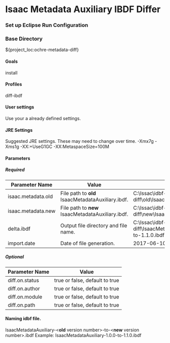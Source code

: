 Isaac Metadata Auxiliary IBDF Differ
========================================

### Set up Eclipse Run Configuration

### Base Directory
${project_loc:ochre-metadata-diff}

#### Goals
install
	
#### Profiles
diff-ibdf
	
#### User settings
Use your a already defined settings. 

#### JRE Settings
Suggested JRE settings.  These may need to change over time.
-Xmx7g -Xms1g -XX:+UseG1GC -XX:MetaspaceSize=100M
	

#### Parameters
##### Required
| Parameter Name | Value | Example |
| -------------- | ----- | ------- |
| isaac.metadata.old | File path to **old** IsaacMetadataAuxiliary.ibdf. | C:\\Issac\idbf-diff\old\IsaacMetadataAuxiliary.ibdf |
| isaac.metadata.new | File path to **new** IsaacMetadataAuxiliary.ibdf. | C:\\Issac\idbf-diff\new\IsaacMetadataAuxiliary.ibdf |
| delta.ibdf | Output file directory and file name. |  C:\\Issac\idbf-diff\IsaacMetadataAuxiliary-1.0.0-to-1.1.0.ibdf |
| import.date | Date of file generation. | 2017-06-10 |

##### Optional
| Parameter Name | Value |
| -------------- | ----- |
| diff.on.status | true or false, default to true |
| diff.on.author | true or false, default to true |
| diff.on.module | true or false, default to true |
| diff.on.path | true or false, default to true |


#### Naming idbf file.
IsaacMetadataAuxiliary-<**old** version number>-to-<**new** version number>.ibdf
Example: IsaacMetadataAuxiliary-1.0.0-to-1.1.0.ibdf